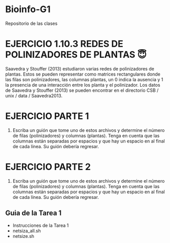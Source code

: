 # Bioinfo-G1
Repositorio de las clases 

# EJERCICIO 1.10.3 REDES DE POLINIZADORES DE PLANTAS :innocent:	
Saavedra y Stouffer (2013) estudiaron varias redes de polinizadores de plantas. Estos se pueden representar como matrices rectangulares
donde las filas son polinizadores, las columnas plantas, un 0 indica la ausencia y 1 la presencia de una interacción entre los
planta y el polinizador. Los datos de Saavedra y Stouffer (2013) se pueden encontrar en el directorio CSB / unix / data / Saavedra2013.

# EJERCICIO PARTE 1
1. Escriba un guión que tome uno de estos archivos y determine el número de filas (polinizadores) y columnas (plantas). Tenga en cuenta que
las columnas están separadas por espacios y que hay un espacio en
al final de cada línea. Su guión debería regresar.


# EJERCICIO PARTE 2
1. Escriba un guión que tome uno de estos archivos y determine el número de filas (polinizadores) y columnas (plantas). Tenga en cuenta que
las columnas están separadas por espacios y que hay un espacio en
al final de cada línea. Su guión debería regresar.
 
 ## Guia de la Tarea 1 
 - Instrucciones de la Tarea 1
 - netsiza_all.sh
 - netsize.sh
